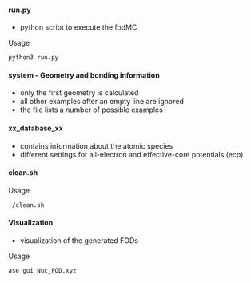 #### run.py 

- python script to execute the fodMC

Usage  
``` should work with other shells too
python3 run.py
```
 

#### system - Geometry and bonding information

- only the first geometry is calculated
- all other examples after an empty line are ignored
- the file lists a number of possible examples


#### xx_database_xx 

- contains information about the atomic species 
- different settings for all-electron and effective-core potentials (ecp)


#### clean.sh 

Usage   
``` should work with other shells too
./clean.sh
```


#### Visualization 

- visualization of the generated FODs 

Usage  
```bash 
ase gui Nuc_FOD.xyz 
``` 
